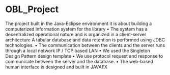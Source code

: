 # OBL_Project
The project built in the Java-Eclipse environment it is about building a computerized information system for the library • The system has a decentralized operational nature and is organized in a client-server architecture   A tabular database and data retention is performed using JDBC technologies. • The communication between the clients and the server runs through a local network IP / TCP based LAN • We used the Singleton Design Pattern design template • We use protocol request and response to communicate between the server and the database. • The web-based human interface is designed and built in JAVAFX
